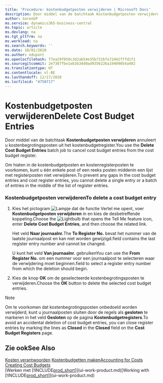 ```yaml
---
title: 'Procedure: kostenbudgetposten verwijderen | Microsoft Docs'
description: Door middel van de batchtaak Kostenbudgetposten verwijderen annuleert u kostenbegrotingsposten uit het kostenbudgetregister.
author: SorenGP
ms.service: dynamics365-business-central
ms.topic: article
ms.devlang: na
ms.tgt_pltfrm: na
ms.workload: na
ms.search.keywords: ''
ms.date: 10/01/2020
ms.author: edupont
ms.openlocfilehash: f7ea29f059c3d2ab54e35b731bfe72d42fffd1f1
ms.sourcegitcommit: 2e7307fbe1eb3b34d0ad9356226a19409054a402
ms.translationtype: HT
ms.contentlocale: nl-BE
ms.lasthandoff: 12/17/2020
ms.locfileid: "4750717"
---
```

# <a name="delete-cost-budget-entries"></a><span data-ttu-id="e8ee8-103">Kostenbudgetposten verwijderen</span><span class="sxs-lookup"><span data-stu-id="e8ee8-103">Delete Cost Budget Entries</span></span>
<span data-ttu-id="e8ee8-104">Door middel van de batchtaak **Kostenbudgetposten verwijderen** annuleert u kostenbegrotingsposten uit het kostenbudgetregister.</span><span class="sxs-lookup"><span data-stu-id="e8ee8-104">You use the **Delete Cost Budget Entries** batch job to cancel cost budget entries from the cost budget register.</span></span>  

<span data-ttu-id="e8ee8-105">Om hiaten in de kostenbudgetposten en kostenregisterposten te voorkomen, kunt u één enkele post of een reeks posten middenin een lijst met registerposten niet verwijderen.</span><span class="sxs-lookup"><span data-stu-id="e8ee8-105">To prevent any gaps in the cost budget entries and cost register entries, you cannot delete a single entry or a batch of entries in the middle of the list of register entries.</span></span>  

### <a name="to-delete-a-cost-budget-entry"></a><span data-ttu-id="e8ee8-106">Kostenbudgetposten verwijderen</span><span class="sxs-lookup"><span data-stu-id="e8ee8-106">To delete a cost budget entry</span></span>  

1.  <span data-ttu-id="e8ee8-107">Kies het pictogram ![Lampje dat de functie Vertel me opent](media/ui-search/search_small.png "Vertel me wat u wilt doen"), voer **Kostenbudgetposten verwijderen** in en kies de desbetreffende koppeling.</span><span class="sxs-lookup"><span data-stu-id="e8ee8-107">Choose the ![Lightbulb that opens the Tell Me feature](media/ui-search/search_small.png "Tell me what you want to do") icon, enter **Delete Cost Budget Entries**, and then choose the related link.</span></span>  

    <span data-ttu-id="e8ee8-108">Het veld **Naar journaalnr.**</span><span class="sxs-lookup"><span data-stu-id="e8ee8-108">The **To Register No.**</span></span> <span data-ttu-id="e8ee8-109">bevat het nummer van de laatste journaalpost en kan niet worden gewijzigd.</span><span class="sxs-lookup"><span data-stu-id="e8ee8-109">field contains the last register entry number and cannot be changed.</span></span>  

    <span data-ttu-id="e8ee8-110">U kunt het veld **Van journaalnr.** gebruiken</span><span class="sxs-lookup"><span data-stu-id="e8ee8-110">You can use the **From Register No.**</span></span> <span data-ttu-id="e8ee8-111">om een nummer voor een journaalpost te selecteren waar de verwijdering moet beginnen.</span><span class="sxs-lookup"><span data-stu-id="e8ee8-111">field to select a register entry number from which the deletion should begin.</span></span>  
2.  <span data-ttu-id="e8ee8-112">Kies de knop **OK** om de geselecteerde kostenbegrotingsposten te verwijderen.</span><span class="sxs-lookup"><span data-stu-id="e8ee8-112">Choose the **OK** button to delete the selected cost budget entries.</span></span>  

> [!NOTE]  
>  <span data-ttu-id="e8ee8-113">Om te voorkomen dat kostenbegrotingsposten onbedoeld worden verwijderd, kunt u journaalposten sluiten door de regels als **gesloten** te markeren in het veld **Gesloten** op de pagina **Kostenbudgetregisters**.</span><span class="sxs-lookup"><span data-stu-id="e8ee8-113">To avoid an accidental deletion of cost budget entries, you can close register entries by marking the lines as **Closed** in the **Closed** field on the **Cost Budget Registers** page.</span></span>  

## <a name="see-also"></a><span data-ttu-id="e8ee8-114">Zie ook</span><span class="sxs-lookup"><span data-stu-id="e8ee8-114">See Also</span></span>  
<span data-ttu-id="e8ee8-115">[Kosten verantwoorden](finance-manage-cost-accounting.md)
[Kostenbudgetten maken](finance-create-cost-budgets.md)</span><span class="sxs-lookup"><span data-stu-id="e8ee8-115">[Accounting for Costs](finance-manage-cost-accounting.md)
[Creating Cost Budgets](finance-create-cost-budgets.md)</span></span>  
<span data-ttu-id="e8ee8-116">[Werken met [!INCLUDE[prod_short](includes/prod_short.md)]](ui-work-product.md)</span><span class="sxs-lookup"><span data-stu-id="e8ee8-116">[Working with [!INCLUDE[prod_short](includes/prod_short.md)]](ui-work-product.md)</span></span>
